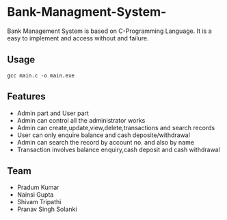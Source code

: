 # Bank-Managment-System-
Bank Management System is based on C-Programming Language. It is a easy to implement and access without and failure.

## Usage
    gcc main.c -o main.exe
    
## Features 
 * Admin part and User part
 * Admin can control all the administrator works
 * Admin can create,update,view,delete,transactions and search records
 * User can only enquire balance and cash deposite/withdrawal
 * Admin can search the record by account no. and also by name
 * Transaction involves balance enquiry,cash deposit and cash withdrawal
 
 ## Team
 - Pradum Kumar
 - Nainsi Gupta 
 - Shivam Tripathi
 - Pranav Singh Solanki
 
    

